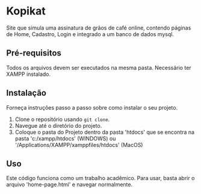 # Kopikat
Site que simula uma assinatura de grãos de café online, contendo páginas de Home, Cadastro, Login e integrado a um banco de dados mysql.

## Pré-requisitos

Todos os arquivos devem ser executados na mesma pasta.
Necessário ter XAMPP instalado.

## Instalação

Forneça instruções passo a passo sobre como instalar o seu projeto.

1. Clone o repositório usando `git clone`.
2. Navegue até o diretório do projeto.
3. Coloque o pasta do Projeto dentro da pasta 'htdocs' que se encontra na pasta 'c:/xampp/htdocs' (WINDOWS) ou '/Applications/XAMPP/xamppfiles/htdocs' (MacOS)

## Uso

Este código funciona como um trabalho acadêmico. Para usar, basta abrir o arquivo 'home-page.html' e navegar normalmente.

